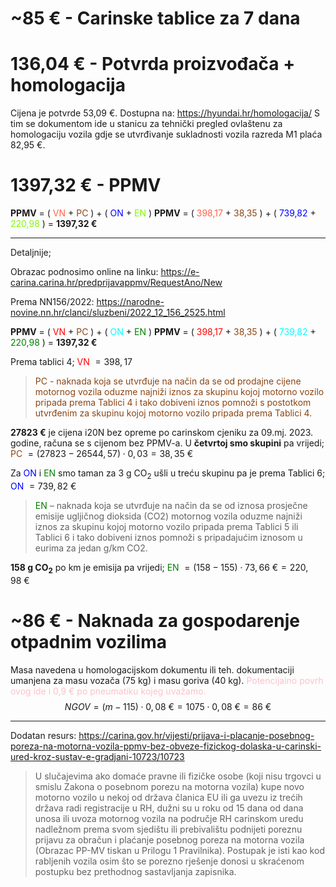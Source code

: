 # ~85 € - Carinske tablice za 7 dana

# 136,04 € - Potvrda proizvođača + homologacija 

Cijena je potvrde 53,09 €. Dostupna na: https://hyundai.hr/homologacija/ S tim se dokumentom ide u stanicu za tehnički pregled ovlaštenu za homologaciju vozila gdje se utvrđivanje sukladnosti vozila razreda M1 plaća 82,95 €.

# 1397,32 € - PPMV

**PPMV** = ( <font color =tomato>VN</font> + <font color =saddlebrown>PC</font> ) + ( <font color =blue>ON</font> + <font color =LawnGreen>EN</font> )
**PPMV** = ( <font color =tomato>398,17</font> + <font color =saddlebrown>38,35</font> ) + ( <font color =blue>739,82</font> + <font color =lawngreen>220,98</font> ) = **1397,32 €**

---

Detaljnije;

Obrazac podnosimo online na linku: https://e-carina.carina.hr/predprijavappmv/RequestAno/New

Prema NN156/2022: https://narodne-novine.nn.hr/clanci/sluzbeni/2022_12_156_2525.html

**PPMV** = ( <font color =red>VN</font> + <font color =saddlebrown>PC</font> ) + ( <font color =aqua>ON</font> + <font color =green>EN</font> )
**PPMV** = ( <font color =red>398,17</font> + <font color =saddlebrown>38,35</font> ) + ( <font color =aqua>739,82</font> + <font color =green>220,98</font> ) = **1397,32 €**

Prema tablici 4; <font color =red>VN</font> $=398,17$

><font color =saddlebrown>PC - naknada koja se utvrđuje na način da se od prodajne cijene motornog vozila oduzme najniži iznos za skupinu kojoj motorno vozilo pripada prema Tablici 4 i tako dobiveni iznos pomnoži s postotkom utvrđenim za skupinu kojoj motorno vozilo pripada prema Tablici 4.</font>

**27823 €** je cijena i20N bez opreme po carinskom cjeniku za 09.mj. 2023. godine, računa se s cijenom bez PPMV-a. U **četvrtoj smo skupini** pa vrijedi; <font color =saddlebrown>PC</font> $=(27823-26544,57) \cdot 0,03=38,35\ \text{€}$

Za <font color=blue>ON</font> i <font color=green>EN</font> smo taman za 3 g CO<sub>2</sub> ušli u treću skupinu pa je prema Tablici 6; <font color=blue>ON</font> $=739,82\ \text{€}$

><font color=green>EN</font> – naknada koja se utvrđuje na način da se od iznosa prosječne emisije ugljičnog dioksida (CO2) motornog vozila oduzme najniži iznos za skupinu kojoj motorno vozilo pripada prema Tablici 5 ili Tablici 6 i tako dobiveni iznos pomnoži s pripadajućim iznosom u eurima za jedan g/km CO2.

**158 g CO<sub>2</sub>**  po km je emisija pa vrijedi; 
<font color=green>EN</font> $=(158-155) \cdot 73,66\ \text{€}=220,98\ \text{€}$

# ~86 € - Naknada za gospodarenje otpadnim vozilima 

Masa navedena u homologacijskom dokumentu ili teh. dokumentaciji umanjena za masu vozača (75 kg) i masu goriva (40 kg). <font color=pink>Potencijalno povrh ovog ide i 0,9 € po pneumatiku kojeg uvažamo.</font>
$$NGOV = (m-115) \cdot 0,08\ \text{€}=1075 \cdot 0,08\ \text{€}=86\  \text{€}$$

---

Dodatan resurs: https://carina.gov.hr/vijesti/prijava-i-placanje-posebnog-poreza-na-motorna-vozila-ppmv-bez-obveze-fizickog-dolaska-u-carinski-ured-kroz-sustav-e-gradjani-10723/10723

>U slučajevima ako domaće pravne ili fizičke osobe (koji nisu trgovci u smislu Zakona o posebnom porezu na motorna vozila) kupe novo motorno vozilo u nekoj od država članica EU ili ga uvezu iz trećih država radi registracije u RH, dužni su u roku od 15 dana od dana unosa ili uvoza motornog vozila na područje RH carinskom uredu nadležnom prema svom sjedištu ili prebivalištu podnijeti poreznu prijavu za obračun i plaćanje posebnog poreza na motorna vozila (Obrazac PP-MV tiskan u Prilogu 1 Pravilnika). Postupak je isti kao kod rabljenih vozila osim što se porezno rješenje donosi u skraćenom postupku bez prethodnog sastavljanja zapisnika.


